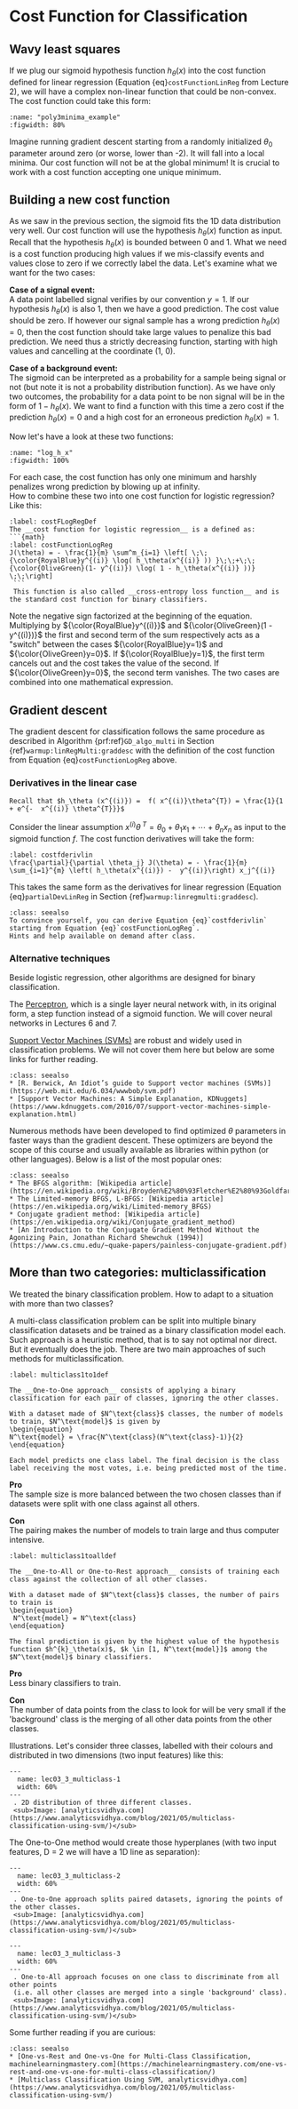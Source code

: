 # Cost Function for Classification


## Wavy least squares
If we plug our sigmoid hypothesis function $h_\theta(x)$ into the cost function defined for linear regression (Equation {eq}`costFunctionLinReg` from Lecture 2), we will have a complex non-linear function that could be non-convex. The cost function could take this form: 

```{glue:figure} poly3minima_example
:name: "poly3minima_example"
:figwidth: 80%
```

Imagine running gradient descent starting from a randomly initialized $\theta_0$ parameter around zero (or worse, lower than -2). It will fall into a local minima. Our cost function will not be at the global minimum! It is crucial to work with a cost function accepting one unique minimum.


## Building a new cost function
As we saw in the previous section, the sigmoid fits the 1D data distribution very well. Our cost function will use the hypothesis $h_\theta(x)$ function as input. Recall that the hypothesis $h_\theta(x)$ is bounded between 0 and 1. What we need is a cost function producing high values if we mis-classify events and values close to zero if we correctly label the data. Let's examine what we want for the two cases:

__Case of a signal event:__  
A data point labelled signal verifies by our convention $y=1$. If our hypothesis $h_\theta(x)$ is also 1, then we have a good prediction. The cost value should be zero. If however our signal sample has a wrong prediction $h_\theta(x) = 0$, then the cost function should take large values to penalize this bad prediction. We need thus a strictly decreasing function, starting with high values and cancelling at the coordinate (1, 0). 

__Case of a background event:__  
The sigmoid can be interpreted as a probability for a sample being signal or not (but note it is not a probability distribution function). As we have only two outcomes, the probability for a data point to be non signal will be in the form of $1 - h_\theta(x)$. We want to find a function with this time a zero cost if the prediction $h_\theta(x) = 0$ and a high cost for an erroneous prediction $h_\theta(x) = 1$.

Now let's have a look at these two functions:

```{glue:figure} log_h_x
:name: "log_h_x"
:figwidth: 100%
```

For each case, the cost function has only one minimum and harshly penalizes wrong prediction by blowing up at infinity.  
How to combine these two into one cost function for logistic regression?  
Like this:

````{prf:definition}
:label: costFLogRegDef
The __cost function for logistic regression__ is a defined as:
```{math}
:label: costFunctionLogReg
J(\theta) = - \frac{1}{m} \sum^m_{i=1} \left[ \;\; {\color{RoyalBlue}y^{(i)} \log( h_\theta(x^{(i)} )) }\;\;+\;\; {\color{OliveGreen}(1- y^{(i)}) \log( 1 - h_\theta(x^{(i)} ))} \;\;\right]
 ```
 This function is also called __cross-entropy loss function__ and is the standard cost function for binary classifiers.
````

Note the negative sign factorized at the beginning of the equation. Multiplying by ${\color{RoyalBlue}y^{(i)}}$ and ${\color{OliveGreen}(1 - y^{(i)})}$ the first and second term of the sum respectively acts as a "switch" between the cases ${\color{RoyalBlue}y=1}$ and ${\color{OliveGreen}y=0}$. If ${\color{RoyalBlue}y=1}$, the first term cancels out and the cost takes the value of the second. If ${\color{OliveGreen}y=0}$, the second term vanishes. The two cases are combined into one mathematical expression.

## Gradient descent
The gradient descent for classification follows the same procedure as described in Algorithm {prf:ref}`GD_algo_multi` in Section {ref}`warmup:linRegMulti:graddesc` with the definition of the cost function from Equation {eq}`costFunctionLogReg` above.

### Derivatives in the linear case
````{margin}
Recall that $h_\theta (x^{(i)}) =  f( x^{(i)}\theta^{T}) = \frac{1}{1 + e^{-  x^{(i)} \theta^{T}}}$ 
````
Consider the linear assumption $x^{(i)}\theta^{\; T}  = \theta_0 + \theta_1 x_1 +  \cdots  + \theta_n x_n$ as input to the sigmoid function $f$. 
The cost function derivatives will take the form:

```{math}
:label: costfderivlin
\frac{\partial}{\partial \theta_j} J(\theta) = - \frac{1}{m} \sum_{i=1}^{m} \left( h_\theta(x^{(i)}) -  y^{(i)}\right) x_j^{(i)}
```
This takes the same form as the derivatives for linear regression (Equation {eq}`partialDevLinReg` in Section {ref}`warmup:linregmulti:graddesc`).

```{admonition} Exercise
:class: seealso
To convince yourself, you can derive Equation {eq}`costfderivlin` starting from Equation {eq}`costFunctionLogReg`.   
Hints and help available on demand after class.
```

### Alternative techniques
Beside logistic regression, other algorithms are designed for binary classification. 

The [Perceptron](https://en.wikipedia.org/wiki/Perceptron), which is a single layer neural network with, in its original form, a step function instead of a sigmoid function. We will cover neural networks in Lectures 6 and 7.

[Support Vector Machines (SVMs)](https://en.wikipedia.org/wiki/Support-vector_machine) are robust and widely used in classification problems. We will not cover them here but below are some links for further reading.

```{admonition} Learn more
:class: seealso
* [R. Berwick, An Idiot’s guide to Support vector machines (SVMs)](https://web.mit.edu/6.034/wwwbob/svm.pdf)
* [Support Vector Machines: A Simple Explanation, KDNuggets](https://www.kdnuggets.com/2016/07/support-vector-machines-simple-explanation.html)
 ```

Numerous methods have been developed to find optimized $\theta$ parameters in faster ways than the gradient descent. These optimizers are beyond the scope of this course and usually available as libraries within python (or other languages). Below is a list of the most popular ones:

```{admonition} Learn more
:class: seealso
* The BFGS algorithm: [Wikipedia article](https://en.wikipedia.org/wiki/Broyden%E2%80%93Fletcher%E2%80%93Goldfarb%E2%80%93Shanno_algorithm)
* The Limited-memory BFGS, L-BFGS: [Wikipedia article](https://en.wikipedia.org/wiki/Limited-memory_BFGS)
* Conjugate gradient method: [Wikipedia article](https://en.wikipedia.org/wiki/Conjugate_gradient_method)
* [An Introduction to the Conjugate Gradient Method Without the Agonizing Pain, Jonathan Richard Shewchuk (1994)](https://www.cs.cmu.edu/~quake-papers/painless-conjugate-gradient.pdf)
```

## More than two categories: multiclassification 
We treated the binary classification problem. How to adapt to a situation with more than two classes?  

A multi-class classification problem can be split into multiple binary classification datasets and be trained as a binary classification model each.
Such approach is a heuristic method, that is to say not optimal nor direct. But it eventually does the job.
There are two main approaches of such methods for multiclassification.

````{prf:definition}
:label: multiclass1to1def

The __One-to-One approach__ consists of applying a binary classification for each pair of classes, ignoring the other classes.

With a dataset made of $N^\text{class}$ classes, the number of models to train, $N^\text{model}$ is given by 
\begin{equation}
N^\text{model} = \frac{N^\text{class}(N^\text{class}-1)}{2}
\end{equation}

Each model predicts one class label. The final decision is the class label receiving the most votes, i.e. being predicted most of the time.
````

__Pro__  
The sample size is more balanced between the two chosen classes than if datasets were split with one class against all others.

__Con__  
The pairing makes the number of models to train large and thus computer intensive.


````{prf:definition}
:label: multiclass1toalldef

The __One-to-All or One-to-Rest approach__ consists of training each class against the collection of all other classes.

With a dataset made of $N^\text{class}$ classes, the number of pairs to train is
\begin{equation}
 N^\text{model} = N^\text{class}
\end{equation}

The final prediction is given by the highest value of the hypothesis function $h^{k}_\theta(x)$, $k \in [1, N^\text{model}]$ among the $N^\text{model}$ binary classifiers.

````
__Pro__  
Less binary classifiers to train.

__Con__  
The number of data points from the class to look for will be very small if the 'background' class is the merging of all other data points from the other classes.


Illustrations. Let's consider three classes, labelled with their colours and distributed in two dimensions (two input features) like this:

```{figure} ../images/lec03_3_multiclass-1.webp
---
  name: lec03_3_multiclass-1
  width: 60%
---
 . 2D distribution of three different classes.  
 <sub>Image: [analyticsvidhya.com](https://www.analyticsvidhya.com/blog/2021/05/multiclass-classification-using-svm/)</sub>
```

The One-to-One method would create those hyperplanes (with two input features, D = 2 we will have a 1D line as separation):


```{figure} ../images/lec03_3_multiclass-2.webp
---
  name: lec03_3_multiclass-2
  width: 60%
---
 . One-to-One approach splits paired datasets, ignoring the points of the other classes.  
 <sub>Image: [analyticsvidhya.com](https://www.analyticsvidhya.com/blog/2021/05/multiclass-classification-using-svm/)</sub>
```

```{figure} ../images/lec03_3_multiclass-3.webp
---
  name: lec03_3_multiclass-3
  width: 60%
---
 . One-to-All approach focuses on one class to discriminate from all other points  
 (i.e. all other classes are merged into a single 'background' class).  
 <sub>Image: [analyticsvidhya.com](https://www.analyticsvidhya.com/blog/2021/05/multiclass-classification-using-svm/)</sub>
```

Some further reading if you are curious:

```{admonition} Learn more
:class: seealso
* [One-vs-Rest and One-vs-One for Multi-Class Classification, machinelearningmastery.com](https://machinelearningmastery.com/one-vs-rest-and-one-vs-one-for-multi-class-classification/)
* [Multiclass Classification Using SVM, analyticsvidhya.com](https://www.analyticsvidhya.com/blog/2021/05/multiclass-classification-using-svm/)
```

